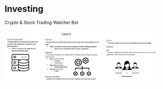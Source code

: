 # Investing
Crypto &amp; Stock Trading-Watcher Bot

![Investing App Architecture](Design/assests/architeture/architecture-readme-horizontal.png "Investing App Architecture")
